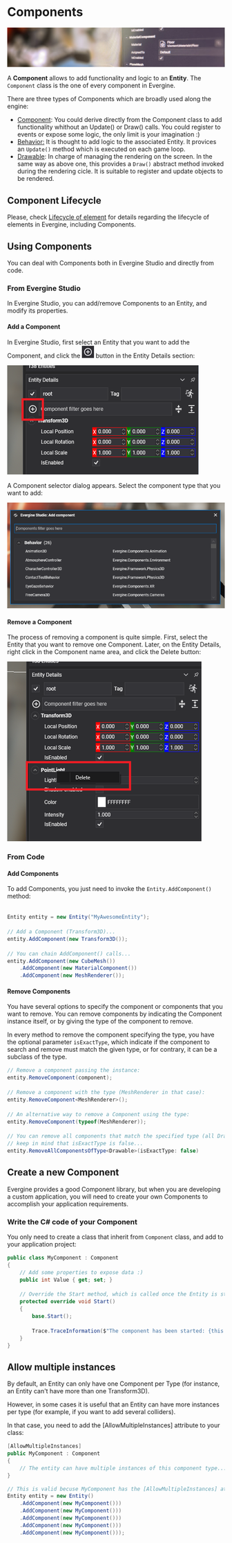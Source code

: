 # Components

![Component Based Architecture](../images/component_based_arch.jpg)

A **Component** allows to add functionality and logic to an **Entity**. The `Component` class is the one of every component in Evergine. 

There are three types of Components which are broadly used along the engine:
* [Component](index.md): You could derive directly from the Component class to add functionality whithout an Update() or Draw() calls. You could register to events or expose some logic, the only limit is your imagination :)
* [Behavior:](behaviours.md) It is thought to add logic to the associated Entity. It provices an `Update()` method which is executed on each game loop.
* [Drawable](drawables.md): In charge of managing the rendering on the screen. In the same way as above one, this provides a `Draw()` abstract method invoked during the rendering cicle. It is suitable to register and update objects to be rendered.

## Component Lifecycle
Please, check [Lifecycle of element](../../lifecycle_elements.md) for details regarding the lifecycle of elements in Evergine, including Components.

## Using Components

You can deal with Components both in Evergine Studio and directly from code.

### From Evergine Studio

In Evergine Studio, you can add/remove Components to an Entity, and modify its properties.

#### Add a Component
In Evergine Studio, first select an Entity that you want to add the Component, and click the ![Add Button](../../../graphics/images/plusIcon.jpg)  button in the Entity Details section:

![Add component](images/add_component_everginestudio.png)

A Component selector dialog appears. Select the component type that you want to add:

![Select Component](images/component_selector.png)

#### Remove a Component
The process of removing a component is quite simple. First, select the Entity that you want to remove one Component. Later, on the Entity Details, right click in the Component name area, and click the Delete button:

![Delete Component](images/remove_component_everginestudio.png)

### From Code

#### Add Components

To add Components, you just need to invoke the `Entity.AddComponent()` method:

```csharp

Entity entity = new Entity("MyAwesomeEntity");

// Add a Component (Transform3D)...
entity.AddComponent(new Transform3D());

// You can chain AddComponent() calls...
entity.AddComponent(new CubeMesh())
    .AddComponent(new MaterialComponent())
    .AddComponent(new MeshRenderer());
```

#### Remove Components

You have several options to specify the component or components that you want to remove. You can remove components by indicating the Component instance itself, or by giving the type of the component to remove.

In every method to remove the component specifying the type, you have the optional parameter `isExactType`, which indicate if the component to search and remove must match the given type, or for contrary, it can be a subclass of the type.

```csharp
// Remove a component passing the instance:
entity.RemoveComponent(component); 

// Remove a component with the type (MeshRenderer in that case):
entity.RemoveComponent<MeshRenderer>();

// An alternative way to remove a Component using the type:
entity.RemoveComponent(typeof(MeshRenderer));

// You can remove all components that match the specified type (all Drawables in that example)
// keep in mind that isExactType is false...
entity.RemoveAllComponentsOfType<Drawable>(isExactType: false)

```

## Create a new Component

Evergine provides a good Component library, but when you are developing a custom application, you will need to create your own Components to accomplish your application requirements.

### Write the C# code of your Component
You only need to create a class that inherit from `Component` class, and add to your application project:

```csharp
public class MyComponent : Component
{
    // Add some properties to expose data :)    
    public int Value { get; set; }

    // Override the Start method, which is called once the Entity is started:
    protected override void Start()
    {
        base.Start();

        Trace.TraceInformation($"The component has been started: {this.Value}");
    }
}
```

## Allow multiple instances

By default, an Entity can only have one Component per Type (for instance, an Entity can't have more than one Transform3D).

However, in some cases it is useful that an Entity can have more instances per type (for example, if you want to add several colliders).

In that case, you need to add the [AllowMultipleInstances] attribute to your class:

```csharp
[AllowMultipleInstances]
public MyComponent : Component
{
    // The entity can have multiple instances of this component type...    
}
```

```csharp
// This is valid becuse MyComponent has the [AllowMultipleInstances] attribute...
Entity entity = new Entity()
    .AddComponent(new MyComponent()))
    .AddComponent(new MyComponent()))
    .AddComponent(new MyComponent()))
    .AddComponent(new MyComponent()))
    .AddComponent(new MyComponent()));
```

